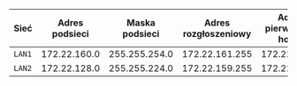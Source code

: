 |Sieć   |Adres podsieci  |Maska podsieci    |Adres rozgłoszeniowy   |Adres pierwszego hosta|Adres ostatniego hosta|Ilość hostów  |
|-------|----------------|------------------|-----------------------|----------------------|----------------------|--------------|
|``LAN1``|172.22.160.0   |255.255.254.0     |172.22.161.255         |172.22.160.1          |172.22.161.254        |510           |
|``LAN2``|172.22.128.0   |255.255.224.0     |172.22.159.255         |172.22.128.1          |172.22.159.254        |8190          |
